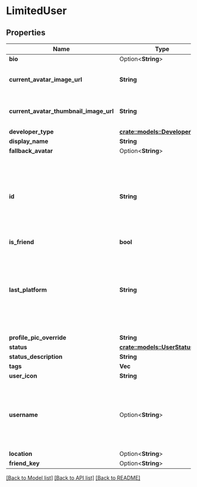 # LimitedUser

## Properties

Name | Type | Description | Notes
------------ | ------------- | ------------- | -------------
**bio** | Option<**String**> |  | [optional]
**current_avatar_image_url** | **String** | When profilePicOverride is not empty, use it instead. | 
**current_avatar_thumbnail_image_url** | **String** | When profilePicOverride is not empty, use it instead. | 
**developer_type** | [**crate::models::DeveloperType**](DeveloperType.md) |  | 
**display_name** | **String** |  | 
**fallback_avatar** | Option<**String**> |  | [optional]
**id** | **String** | A users unique ID, usually in the form of `usr_c1644b5b-3ca4-45b4-97c6-a2a0de70d469`. Legacy players can have old IDs in the form of `8JoV9XEdpo`. The ID can never be changed. | 
**is_friend** | **bool** |  | 
**last_platform** | **String** | This can be `standalonewindows` or `android`, but can also pretty much be any random Unity verison such as `2019.2.4-801-Release` or `2019.2.2-772-Release` or even `unknownplatform`. | 
**profile_pic_override** | **String** |  | 
**status** | [**crate::models::UserStatus**](UserStatus.md) |  | 
**status_description** | **String** |  | 
**tags** | **Vec<String>** | <- Always empty. | 
**user_icon** | **String** |  | 
**username** | Option<**String**> | -| **DEPRECATED:** VRChat API no longer return usernames of other users. [See issue by Tupper for more information](https://github.com/pypy-vrc/VRCX/issues/429). | [optional]
**location** | Option<**String**> |  | [optional]
**friend_key** | Option<**String**> |  | [optional]

[[Back to Model list]](../README.md#documentation-for-models) [[Back to API list]](../README.md#documentation-for-api-endpoints) [[Back to README]](../README.md)


